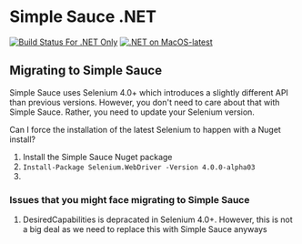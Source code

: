# Simple Sauce .NET
[![Build Status For .NET Only](https://dev.azure.com/nikolayadvolodkin/SimpleSauce/_apis/build/status/saucelabs.simple_sauce?branchName=master)](https://dev.azure.com/nikolayadvolodkin/SimpleSauce/_build/latest?definitionId=18&branchName=master)
[![.NET on MacOS-latest](https://dev.azure.com/nikolayadvolodkin/SimpleSauce/_apis/build/status/.NET%20on%20macOS-latest?branchName=master)](https://dev.azure.com/nikolayadvolodkin/SimpleSauce/_build/latest?definitionId=20&branchName=master)


## Migrating to Simple Sauce
Simple Sauce uses Selenium 4.0+ which introduces a slightly different API than previous versions.
However, you don't need to care about that with Simple Sauce. Rather, you need to update your Selenium version.

Can I force the installation of the latest Selenium to happen with a Nuget install?
1. Install the Simple Sauce Nuget package
2. ```Install-Package Selenium.WebDriver -Version 4.0.0-alpha03```
2. 

### Issues that you might face migrating to Simple Sauce
1. DesiredCapabilities is depracated in Selenium 4.0+.
However, this is not a big deal as we need to replace this with Simple Sauce anyways
